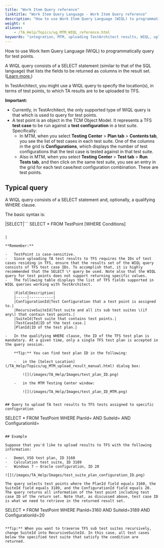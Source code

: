 ```yaml
--- 
title: "Work Item Query reference"
linktitle: "Work Item Query Language - Work Item Query reference"
description: "How to use Work Item Query Language (WIQL) to programmatically query for test points."
weight: 4
aliases: 
    - /TA_Help/Topics/ug_MTM_WIQL_reference.html
keywords: "integration, MTM, uploading TestArchitect results, WIQL, uploading TestArchitect results, WIQL, Microsoft Test Manager, uploading TestArchitect results, WIQL, WIQL, uploading results, Work Item Query Language, uploading results"
---
```


How to use Work Item Query Language \(WIQL\) to programmatically query for test points.

A WIQL query consists of a SELECT statement \(similar to that of the SQL language\) that lists the fields to be returned as columns in the result set. \([Learn more.](https://docs.microsoft.com/en-us/vsts/collaborate/wiql-syntax?view=vsts)\)

In TestArchitect, you might use a WIQL query to specify the location\(s\), in terms of test points, to which TA results are to be uploaded to TFS.

**Important:**

-   Currently, in TestArchitect, the only supported type of WIQL query is that which is used to query for test points.
-   A test point is an object in the TCM Object Model. It represents a TFS **test case** to be run against a **test configuration** in a test suite. Specifically:
    -   In MTM, when you select **Testing Center** \> **Plan tab** \> **Contents tab**, you see the list of test cases in each test suite. One of the columns in the grid is **Configurations**, which displays the number of test configurations that the test case is tested against in that test suite.
    -   Also in MTM, when you select **Testing Center** \> **Test tab** \> **Run Tests tab**, and then click on the same test suite, you see an entry in the grid for each test case/test configuration combination. These are test points.

## Typical query

A WIQL query consists of a SELECT statement and, optionally, a qualifying WHERE clause.

The basic syntax is:

|SELECT|```
SELECT \*
      FROM TestPoint 
      [WHERE Conditions]
```

|

**Remember:**

-   TestPoint is case-sensitive.
-   Since uploading TA test results to TFS requires the IDs of test cases residing in TFS, ensure that the results set of the WIQL query consists of TFS test case IDs. To accomplish that, it is highly recommended that the SELECT \* query be used. Note also that the WIQL query for test points does not support returning specific values.
-   The following table displays the list of TFS fields supported in WIQL queries working with TestArchitect.

    |Field|Description|
    |-----|-----------|
    |ConfigurationId|Test Configuration that a test point is assigned to.|
    |RecursiveSuiteId|Test suite and all its sub test suites \(if any\) that contain test points.|
    |SuiteId|Test suite that contains test points.|
    |TestCaseId|ID of the test case.|
    |PlanId|ID of the test plan.|

-   In the qualifying WHERE clause, the ID of the TFS test plan is mandatory. At a given time, only a single TFS test plan is accepted in the query session.

    **Tip:** You can find test plan ID in the following:

    -   in the [Select Location](/TA_Help/Topics/ug_MTM_upload_result_manual.html) dialog box:

        ![](/images/TA_Help/Images/test_plan_ID.png)

    -   in the MTM Testing Center window:

        ![](/images/TA_Help/Images/test_plan_ID_MTM.png)


## Query to upload TA test results to TFS tests assigned to specific configuration

```
SELECT * 
   FROM TestPoint
   WHERE PlanId=<ID of test plan> AND 
         SuiteId=<ID of test suite> AND 
         ConfigurationId=<ID of configuration>
```

## Example

Suppose that you'd like to upload results to TFS with the following information:

-   Demo\_VSO test plan, ID 3160
-   Calculation test suite, ID 3189
-   Windows 7 – Oracle configuration, ID 20

![](/images/TA_Help/Images/test_suite_plan_configuration_ID.png)

The query selects test points where the PlanId field equals 3160, the SuiteId field equals 3189, and the ConfigurationId field equals 20. The query returns all information of the test point including test case ID of the return set. Note that, as discussed above, test case ID is what we need to retrieve in the returned result set.

```
SELECT \* 
       FROM TestPoint
       WHERE PlanId=3160 AND 
       SuiteId=3189 AND 
       ConfigurationId=20

```

**Tip:** When you want to traverse TFS sub test suites recursively, change SuiteId into RecursiveSuiteId. In this case, all test cases below the specified test suite that satisfy the condition are returned.




